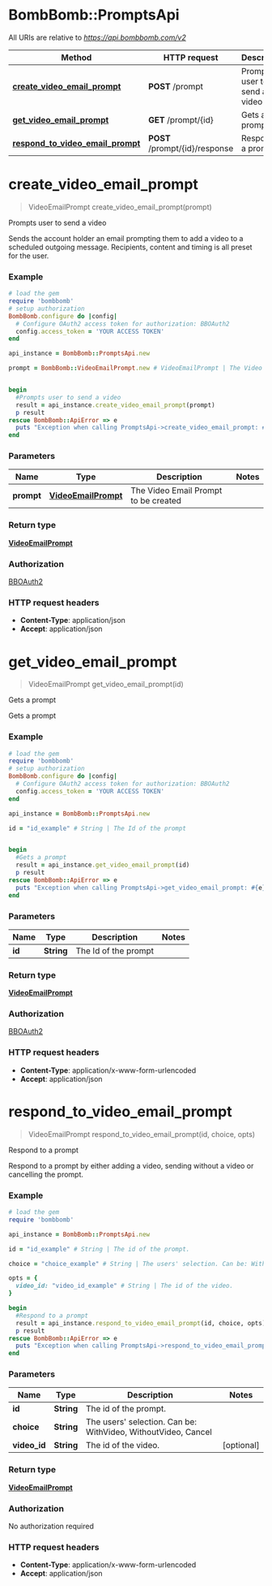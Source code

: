 # BombBomb::PromptsApi

All URIs are relative to *https://api.bombbomb.com/v2*

Method | HTTP request | Description
------------- | ------------- | -------------
[**create_video_email_prompt**](PromptsApi.md#create_video_email_prompt) | **POST** /prompt | Prompts user to send a video
[**get_video_email_prompt**](PromptsApi.md#get_video_email_prompt) | **GET** /prompt/{id} | Gets a prompt
[**respond_to_video_email_prompt**](PromptsApi.md#respond_to_video_email_prompt) | **POST** /prompt/{id}/response | Respond to a prompt


# **create_video_email_prompt**
> VideoEmailPrompt create_video_email_prompt(prompt)

Prompts user to send a video

Sends the account holder an email prompting them to add a video to a scheduled outgoing message. Recipients, content and timing is all preset for the user.

### Example
```ruby
# load the gem
require 'bombbomb'
# setup authorization
BombBomb.configure do |config|
  # Configure OAuth2 access token for authorization: BBOAuth2
  config.access_token = 'YOUR ACCESS TOKEN'
end

api_instance = BombBomb::PromptsApi.new

prompt = BombBomb::VideoEmailPrompt.new # VideoEmailPrompt | The Video Email Prompt to be created


begin
  #Prompts user to send a video
  result = api_instance.create_video_email_prompt(prompt)
  p result
rescue BombBomb::ApiError => e
  puts "Exception when calling PromptsApi->create_video_email_prompt: #{e}"
end
```

### Parameters

Name | Type | Description  | Notes
------------- | ------------- | ------------- | -------------
 **prompt** | [**VideoEmailPrompt**](VideoEmailPrompt.md)| The Video Email Prompt to be created | 

### Return type

[**VideoEmailPrompt**](VideoEmailPrompt.md)

### Authorization

[BBOAuth2](../README.md#BBOAuth2)

### HTTP request headers

 - **Content-Type**: application/json
 - **Accept**: application/json



# **get_video_email_prompt**
> VideoEmailPrompt get_video_email_prompt(id)

Gets a prompt

Gets a prompt

### Example
```ruby
# load the gem
require 'bombbomb'
# setup authorization
BombBomb.configure do |config|
  # Configure OAuth2 access token for authorization: BBOAuth2
  config.access_token = 'YOUR ACCESS TOKEN'
end

api_instance = BombBomb::PromptsApi.new

id = "id_example" # String | The Id of the prompt


begin
  #Gets a prompt
  result = api_instance.get_video_email_prompt(id)
  p result
rescue BombBomb::ApiError => e
  puts "Exception when calling PromptsApi->get_video_email_prompt: #{e}"
end
```

### Parameters

Name | Type | Description  | Notes
------------- | ------------- | ------------- | -------------
 **id** | **String**| The Id of the prompt | 

### Return type

[**VideoEmailPrompt**](VideoEmailPrompt.md)

### Authorization

[BBOAuth2](../README.md#BBOAuth2)

### HTTP request headers

 - **Content-Type**: application/x-www-form-urlencoded
 - **Accept**: application/json



# **respond_to_video_email_prompt**
> VideoEmailPrompt respond_to_video_email_prompt(id, choice, opts)

Respond to a prompt

Respond to a prompt by either adding a video, sending without a video or cancelling the prompt.

### Example
```ruby
# load the gem
require 'bombbomb'

api_instance = BombBomb::PromptsApi.new

id = "id_example" # String | The id of the prompt.

choice = "choice_example" # String | The users' selection. Can be: WithVideo, WithoutVideo, Cancel

opts = { 
  video_id: "video_id_example" # String | The id of the video.
}

begin
  #Respond to a prompt
  result = api_instance.respond_to_video_email_prompt(id, choice, opts)
  p result
rescue BombBomb::ApiError => e
  puts "Exception when calling PromptsApi->respond_to_video_email_prompt: #{e}"
end
```

### Parameters

Name | Type | Description  | Notes
------------- | ------------- | ------------- | -------------
 **id** | **String**| The id of the prompt. | 
 **choice** | **String**| The users&#39; selection. Can be: WithVideo, WithoutVideo, Cancel | 
 **video_id** | **String**| The id of the video. | [optional] 

### Return type

[**VideoEmailPrompt**](VideoEmailPrompt.md)

### Authorization

No authorization required

### HTTP request headers

 - **Content-Type**: application/x-www-form-urlencoded
 - **Accept**: application/json



